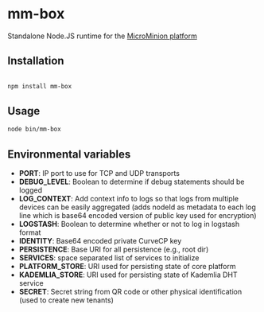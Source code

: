 # mm-box

Standalone Node.JS runtime for the [MicroMinion platform](https://github.com/MicroMinion/mm-platform)

## Installation

```bash

npm install mm-box

```

## Usage

```bash
node bin/mm-box
```

## Environmental variables

* **PORT**: IP port to use for TCP and UDP transports
* **DEBUG_LEVEL**: Boolean to determine if debug statements should be logged
* **LOG_CONTEXT**: Add context info to logs so that logs from multiple devices can be easily aggregated (adds nodeId as metadata to each log line which is base64 encoded version of public key used for encryption)
* **LOGSTASH**: Boolean to determine whether or not to log in logstash format
* **IDENTITY**: Base64 encoded private CurveCP key
* **PERSISTENCE**: Base URI for all persistence (e.g., root dir)
* **SERVICES**: space separated list of services to initialize
* **PLATFORM_STORE**: URI used for persisting state of core platform
* **KADEMLIA_STORE**: URI used for persisting state of Kademlia DHT service
* **SECRET**: Secret string from QR code or other physical identification (used to create new tenants)
